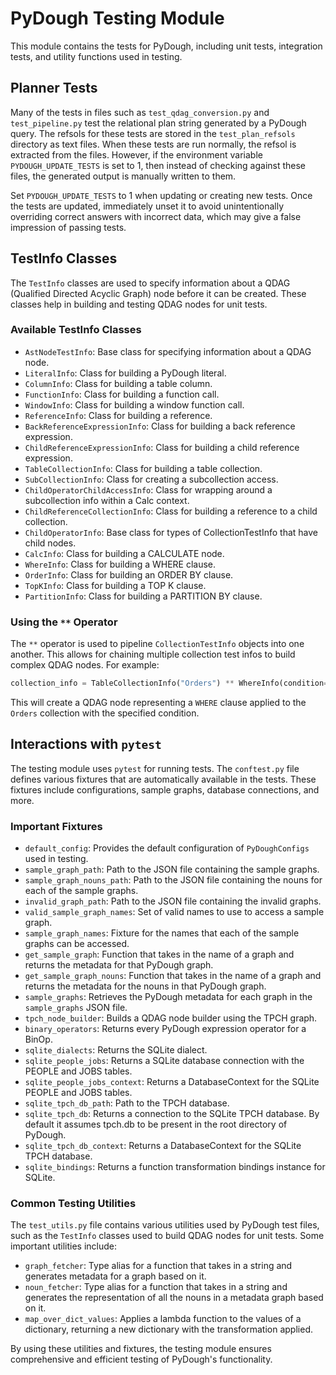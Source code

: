 # PyDough Testing Module

This module contains the tests for PyDough, including unit tests, integration tests, and utility functions used in testing.

## Planner Tests

Many of the tests in files such as `test_qdag_conversion.py` and `test_pipeline.py` test the relational plan string generated by a PyDough query. The refsols for these tests are stored in the `test_plan_refsols` directory as text files. When these tests are run normally, the refsol is extracted from the files. However, if the environment variable `PYDOUGH_UPDATE_TESTS` is set to 1, then instead of checking against these files, the generated output is manually written to them.

Set `PYDOUGH_UPDATE_TESTS` to 1 when updating or creating new tests. Once the tests are updated, immediately unset it to avoid unintentionally overriding correct answers with incorrect data, which may give a false impression of passing tests.

## TestInfo Classes

The `TestInfo` classes are used to specify information about a QDAG (Qualified Directed Acyclic Graph) node before it can be created. These classes help in building and testing QDAG nodes for unit tests.

### Available TestInfo Classes

- `AstNodeTestInfo`: Base class for specifying information about a QDAG node.
- `LiteralInfo`: Class for building a PyDough literal.
- `ColumnInfo`: Class for building a table column.
- `FunctionInfo`: Class for building a function call.
- `WindowInfo`: Class for building a window function call.
- `ReferenceInfo`: Class for building a reference.
- `BackReferenceExpressionInfo`: Class for building a back reference expression.
- `ChildReferenceExpressionInfo`: Class for building a child reference expression.
- `TableCollectionInfo`: Class for building a table collection.
- `SubCollectionInfo`: Class for creating a subcollection access.
- `ChildOperatorChildAccessInfo`: Class for wrapping around a subcollection info within a Calc context.
- `ChildReferenceCollectionInfo`: Class for building a reference to a child collection.
- `ChildOperatorInfo`: Base class for types of CollectionTestInfo that have child nodes.
- `CalcInfo`: Class for building a CALCULATE node.
- `WhereInfo`: Class for building a WHERE clause.
- `OrderInfo`: Class for building an ORDER BY clause.
- `TopKInfo`: Class for building a TOP K clause.
- `PartitionInfo`: Class for building a PARTITION BY clause.

### Using the `**` Operator

The `**` operator is used to pipeline `CollectionTestInfo` objects into one another. This allows for chaining multiple collection test infos to build complex QDAG nodes. For example:

```python
collection_info = TableCollectionInfo("Orders") ** WhereInfo(condition=condition_info)
```

This will create a QDAG node representing a `WHERE` clause applied to the `Orders` collection with the specified condition.

## Interactions with `pytest`

The testing module uses `pytest` for running tests. The `conftest.py` file defines various fixtures that are automatically available in the tests. These fixtures include configurations, sample graphs, database connections, and more.

### Important Fixtures

- `default_config`: Provides the default configuration of `PyDoughConfigs` used in testing.
- `sample_graph_path`: Path to the JSON file containing the sample graphs.
- `sample_graph_nouns_path`: Path to the JSON file containing the nouns for each of the sample graphs.
- `invalid_graph_path`: Path to the JSON file containing the invalid graphs.
- `valid_sample_graph_names`: Set of valid names to use to access a sample graph.
- `sample_graph_names`: Fixture for the names that each of the sample graphs can be accessed.
- `get_sample_graph`: Function that takes in the name of a graph and returns the metadata for that PyDough graph.
- `get_sample_graph_nouns`: Function that takes in the name of a graph and returns the metadata for the nouns in that PyDough graph.
- `sample_graphs`: Retrieves the PyDough metadata for each graph in the `sample_graphs` JSON file.
- `tpch_node_builder`: Builds a QDAG node builder using the TPCH graph.
- `binary_operators`: Returns every PyDough expression operator for a BinOp.
- `sqlite_dialects`: Returns the SQLite dialect.
- `sqlite_people_jobs`: Returns a SQLite database connection with the PEOPLE and JOBS tables.
- `sqlite_people_jobs_context`: Returns a DatabaseContext for the SQLite PEOPLE and JOBS tables.
- `sqlite_tpch_db_path`: Path to the TPCH database.
- `sqlite_tpch_db`: Returns a connection to the SQLite TPCH database. By default it assumes tpch.db to be present in the root directory of PyDough.
- `sqlite_tpch_db_context`: Returns a DatabaseContext for the SQLite TPCH database.
- `sqlite_bindings`: Returns a function transformation bindings instance for SQLite.

### Common Testing Utilities

The `test_utils.py` file contains various utilities used by PyDough test files, such as the `TestInfo` classes used to build QDAG nodes for unit tests. Some important utilities include:

- `graph_fetcher`: Type alias for a function that takes in a string and generates metadata for a graph based on it.
- `noun_fetcher`: Type alias for a function that takes in a string and generates the representation of all the nouns in a metadata graph based on it.
- `map_over_dict_values`: Applies a lambda function to the values of a dictionary, returning a new dictionary with the transformation applied.

By using these utilities and fixtures, the testing module ensures comprehensive and efficient testing of PyDough's functionality.

